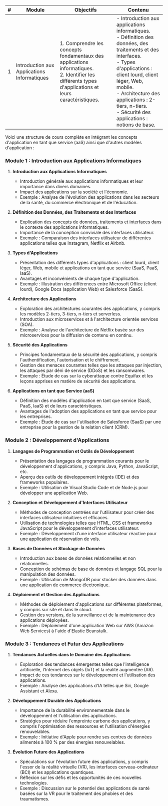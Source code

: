 | # | Module                                      | Objectifs                                                                                                                                                                         | Contenu                                                                                                                                                                                   |
|---|---------------------------------------------|-----------------------------------------------------------------------------------------------------------------------------------------------------------------------------------|-------------------------------------------------------------------------------------------------------------------------------------------------------------------------------------------|
| 1 | Introduction aux Applications Informatiques | 1. Comprendre les concepts fondamentaux des applications informatiques. <br> 2. Identifier les différents types d'applications et leurs caractéristiques.                         | - Introduction aux applications informatiques. <br> - Définition des données, des traitements et des interfaces. <br> - Types d'applications : client lourd, client léger, Web, mobile. <br> - Architecture des applications : 2-tiers, n-tiers. <br> - Sécurité des applications : notions de base. |  
Voici une structure de cours complète en intégrant les concepts d'application en tant que service (aaS) ainsi que d'autres modèles d'application :

### Module 1 : Introduction aux Applications Informatiques

1. **Introduction aux Applications Informatiques**
   - Introduction générale aux applications informatiques et leur importance dans divers domaines.
   - Impact des applications sur la société et l'économie.
   - Exemple : Analyse de l'évolution des applications dans les secteurs de la santé, du commerce électronique et de l'éducation.

2. **Définition des Données, des Traitements et des Interfaces**
   - Explication des concepts de données, traitements et interfaces dans le contexte des applications informatiques.
   - Importance de la conception conviviale des interfaces utilisateur.
   - Exemple : Comparaison des interfaces utilisateur de différentes applications telles que Instagram, Netflix et Airbnb.

3. **Types d'Applications**
   - Présentation des différents types d'applications : client lourd, client léger, Web, mobile et applications en tant que service (SaaS, PaaS, IaaS).
   - Avantages et inconvénients de chaque type d'application.
   - Exemple : Illustration des différences entre Microsoft Office (client lourd), Google Docs (application Web) et Salesforce (SaaS).

4. **Architecture des Applications**
   - Exploration des architectures courantes des applications, y compris les modèles 2-tiers, 3-tiers, n-tiers et serverless.
   - Introduction aux microservices et à l'architecture orientée services (SOA).
   - Exemple : Analyse de l'architecture de Netflix basée sur des microservices pour la diffusion de contenu en continu.

5. **Sécurité des Applications**
   - Principes fondamentaux de la sécurité des applications, y compris l'authentification, l'autorisation et le chiffrement.
   - Gestion des menaces courantes telles que les attaques par injection, les attaques par déni de service (DDoS) et les ransomwares.
   - Exemple : Étude de cas sur la cyberattaque contre Equifax et les leçons apprises en matière de sécurité des applications.

6. **Applications en tant que Service (aaS)**
   - Définition des modèles d'application en tant que service (SaaS, PaaS, IaaS) et de leurs caractéristiques.
   - Avantages de l'adoption des applications en tant que service pour les entreprises.
   - Exemple : Étude de cas sur l'utilisation de Salesforce (SaaS) par une entreprise pour la gestion de la relation client (CRM).

### Module 2 : Développement d'Applications

1. **Langages de Programmation et Outils de Développement**
   - Présentation des langages de programmation courants pour le développement d'applications, y compris Java, Python, JavaScript, etc.
   - Aperçu des outils de développement intégrés (IDE) et des frameworks populaires.
   - Exemple : Utilisation de Visual Studio Code et de Node.js pour développer une application Web.

2. **Conception et Développement d'Interfaces Utilisateur**
   - Méthodes de conception centrées sur l'utilisateur pour créer des interfaces utilisateur intuitives et efficaces.
   - Utilisation de technologies telles que HTML, CSS et frameworks JavaScript pour le développement d'interfaces utilisateur.
   - Exemple : Développement d'une interface utilisateur réactive pour une application de réservation de vols.

3. **Bases de Données et Stockage de Données**
   - Introduction aux bases de données relationnelles et non relationnelles.
   - Conception de schémas de base de données et langage SQL pour la manipulation des données.
   - Exemple : Utilisation de MongoDB pour stocker des données dans une application de commerce électronique.

4. **Déploiement et Gestion des Applications**
   - Méthodes de déploiement d'applications sur différentes plateformes, y compris sur site et dans le cloud.
   - Gestion des versions, de la surveillance et de la maintenance des applications déployées.
   - Exemple : Déploiement d'une application Web sur AWS (Amazon Web Services) à l'aide d'Elastic Beanstalk.

### Module 3 : Tendances et Futur des Applications

1. **Tendances Actuelles dans le Domaine des Applications**
   - Exploration des tendances émergentes telles que l'intelligence artificielle, l'Internet des objets (IoT) et la réalité augmentée (AR).
   - Impact de ces tendances sur le développement et l'utilisation des applications.
   - Exemple : Analyse des applications d'IA telles que Siri, Google Assistant et Alexa.

2. **Développement Durable des Applications**
   - Importance de la durabilité environnementale dans le développement et l'utilisation des applications.
   - Stratégies pour réduire l'empreinte carbone des applications, y compris l'optimisation des ressources et l'utilisation d'énergies renouvelables.
   - Exemple : Initiative d'Apple pour rendre ses centres de données alimentés à 100 % par des énergies renouvelables.

3. **Évolution Future des Applications**
   - Spéculations sur l'évolution future des applications, y compris l'essor de la réalité virtuelle (VR), les interfaces cerveau-ordinateur (BCI) et les applications quantiques.
   - Réflexion sur les défis et les opportunités de ces nouvelles technologies.
   - Exemple : Discussion sur le potentiel des applications de santé basées sur la VR pour le traitement des phobies et des traumatismes.
